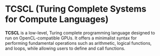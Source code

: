 # TCSCL (Turing Complete Systems for Compute Languages)
**TCSCL** is a low-level, Turing complete programming language designed to run on OpenCL-compatible GPUs. It offers a minimalist syntax for performing fundamental operations such as arithmetic, logical functions, and loops, while allowing users to define and call functions.
